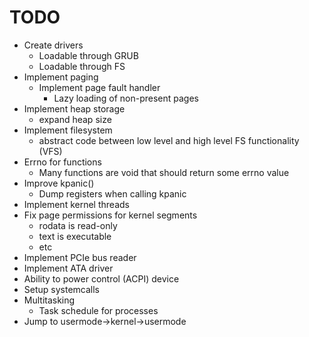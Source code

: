 # TODO
- Create drivers
	- Loadable through GRUB
	- Loadable through FS
- Implement paging
	- Implement page fault handler
		- Lazy loading of non-present pages
- Implement heap storage
	- expand heap size
- Implement filesystem
	- abstract code between low level and high level FS functionality (VFS)
- Errno for functions
	- Many functions are void that should return some errno value
- Improve kpanic()
	- Dump registers when calling kpanic
- Implement kernel threads
- Fix page permissions for kernel segments
	- rodata is read-only
	- text is executable
	- etc
- Implement PCIe bus reader
- Implement ATA driver
- Ability to power control (ACPI) device
- Setup systemcalls
- Multitasking
	- Task schedule for processes
- Jump to usermode->kernel->usermode